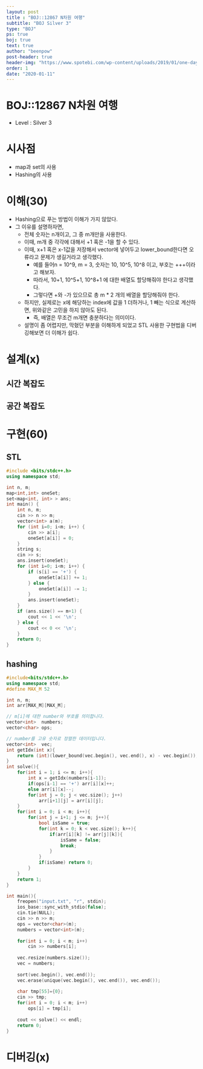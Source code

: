 ```yaml
---
layout: post
title : "BOJ::12867 N차원 여행"
subtitle: "BOJ Silver 3"
type: "BOJ"
ps: true
boj: true
text: true
author: "beenpow"
post-header: true
header-img: "https://www.spotebi.com/wp-content/uploads/2019/01/one-day-day-one-workout-motivation-spotebi.jpg"
order: 1
date: "2020-01-11"
---
```


# BOJ::12867 N차원 여행
[BOJ]:<https://www.acmicpc.net/problem/12867>
- Level : Silver 3

# 시사점

- map과 set의 사용
- Hashing의 사용

# 이해(30)

- Hashing으로 푸는 방법이 이해가 가지 않았다.
- 그 이유를 설명하자면,
  - 전체 숫자는 n개이고, 그 중 m개만을 사용한다.
  - 이때, m개 중 각각에 대해서 +1 혹은 -1을 할 수 있다.
  - 이때, x+1 혹은 x-1값을 저장해서 vector에 넣어두고 lower_bound한다면 오류라고 문제가 생길거라고
    생각했다.
    - 예를 들어n = 10^9, m = 3, 숫자는 10, 10^5, 10^8 이고, 부호는 +++이라고 해보자.
    - 따라서, 10+1, 10^5+1, 10^8+1 에 대한 배열도 할당해줘야 한다고 생각했다.
    - 그렇다면 +와 -가 있으므로 총 m * 2 개의 배열을 할당해줘야 한다.
  - 하지만, 실제로는 x에 해당하는 index에 값을 1 더하거나, 1 빼는 식으로 계산하면, 위와같은 고민을
    하지 않아도 된다.
    - 즉, 배열은 무조건 m개면 충분하다는 의미이다.
  - 설명이 좀 어렵지만, 막혔던 부분을 이해하게 되었고 STL 사용한 구현법을 디버깅해보면 더 이해가
    쉽다.

# 설계(x)

## 시간 복잡도

## 공간 복잡도

# 구현(60)

## STL 

```cpp
#include <bits/stdc++.h>
using namespace std;

int n, m;
map<int,int> oneSet;
set<map<int, int> > ans;
int main() {
    int n, m;
    cin >> n >> m;
    vector<int> a(m);
    for (int i=0; i<m; i++) {
        cin >> a[i];
        oneSet[a[i]] = 0;
    }
    string s;
    cin >> s;
    ans.insert(oneSet);
    for (int i=0; i<m; i++) {
        if (s[i] == '+') {
            oneSet[a[i]] += 1;
        } else {
            oneSet[a[i]] -= 1;
        }
        ans.insert(oneSet);
    }
    if (ans.size() == m+1) {
        cout << 1 << '\n';
    } else {
        cout << 0 << '\n';
    }
    return 0;
}
```

## hashing

```cpp
#include<bits/stdc++.h>
using namespace std;
#define MAX_M 52

int n, m;
int arr[MAX_M][MAX_M];

// m[i]에 대한 number와 부호를 의미합니다.
vector<int>  numbers;
vector<char> ops;

// number를 고유 숫자로 정렬한 데이터입니다.
vector<int>  vec;
int getIdx(int x){
    return (int)(lower_bound(vec.begin(), vec.end(), x) - vec.begin());
}
int solve(){
    for(int i = 1; i <= m; i++){
        int x = getIdx(numbers[i-1]);
        if(ops[i-1] == '+') arr[i][x]++;
        else arr[i][x]--;
        for(int j = 0; j < vec.size(); j++)
            arr[i+1][j] = arr[i][j];
    }
    for(int i = 0; i < m; i++){
        for(int j = i+1; j <= m; j++){
            bool isSame = true;
            for(int k = 0; k < vec.size(); k++){
                if(arr[i][k] != arr[j][k]){
                    isSame = false;
                    break;
                }
            }
            if(isSame) return 0;
        }
    }
    return 1;
}

int main(){
    freopen("input.txt", "r", stdin);
    ios_base::sync_with_stdio(false);
    cin.tie(NULL);
    cin >> n >> m;
    ops = vector<char>(m);
    numbers = vector<int>(m);
    
    for(int i = 0; i < m; i++)
        cin >> numbers[i];
    
    vec.resize(numbers.size());
    vec = numbers;
    
    sort(vec.begin(), vec.end());
    vec.erase(unique(vec.begin(), vec.end()), vec.end());
    
    char tmp[55]={0};
    cin >> tmp;
    for(int i = 0; i < m; i++)
        ops[i] = tmp[i];
    
    cout << solve() << endl;
    return 0;
}

```


# 디버깅(x)

